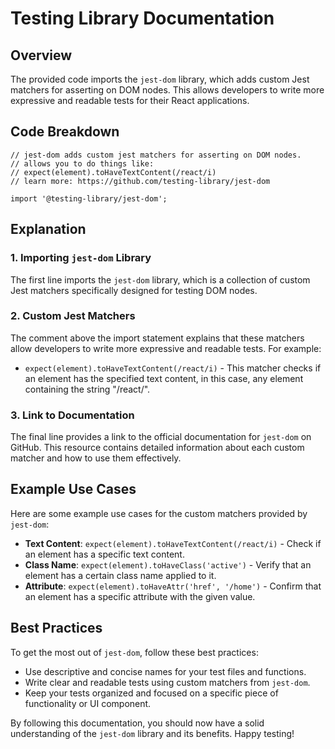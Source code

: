 **Testing Library Documentation**
=====================================

**Overview**
------------

The provided code imports the `jest-dom` library, which adds custom Jest matchers for asserting on DOM nodes. This allows developers to write more expressive and readable tests for their React applications.

**Code Breakdown**
------------------

```
// jest-dom adds custom jest matchers for asserting on DOM nodes.
// allows you to do things like:
// expect(element).toHaveTextContent(/react/i)
// learn more: https://github.com/testing-library/jest-dom

import '@testing-library/jest-dom';
```

**Explanation**
---------------

### 1. Importing `jest-dom` Library

The first line imports the `jest-dom` library, which is a collection of custom Jest matchers specifically designed for testing DOM nodes.

### 2. Custom Jest Matchers

The comment above the import statement explains that these matchers allow developers to write more expressive and readable tests. For example:

* `expect(element).toHaveTextContent(/react/i)` - This matcher checks if an element has the specified text content, in this case, any element containing the string "/react/".

### 3. Link to Documentation

The final line provides a link to the official documentation for `jest-dom` on GitHub. This resource contains detailed information about each custom matcher and how to use them effectively.

**Example Use Cases**
---------------------

Here are some example use cases for the custom matchers provided by `jest-dom`:

* **Text Content**: `expect(element).toHaveTextContent(/react/i)` - Check if an element has a specific text content.
* **Class Name**: `expect(element).toHaveClass('active')` - Verify that an element has a certain class name applied to it.
* **Attribute**: `expect(element).toHaveAttr('href', '/home')` - Confirm that an element has a specific attribute with the given value.

**Best Practices**
------------------

To get the most out of `jest-dom`, follow these best practices:

* Use descriptive and concise names for your test files and functions.
* Write clear and readable tests using custom matchers from `jest-dom`.
* Keep your tests organized and focused on a specific piece of functionality or UI component.

By following this documentation, you should now have a solid understanding of the `jest-dom` library and its benefits. Happy testing!